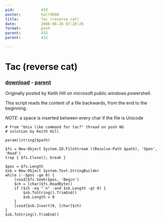 ```yaml
---
pid:            433
poster:         halr9000
title:          Tac (reverse cat)
date:           2008-06-26 07:20:26
format:         posh
parent:         432
parent:         432

---
```


# Tac (reverse cat)

### [download](433.ps1) - [parent](432.md)

Originally posted by Keith Hill on microsoft.public.windows.powershell.

This script reads the content of a file backwards, from the end to the beginning.

*NOTE*: a space is inserted between every char if the file is Unicode

```posh
# From "Unix like command for tac?" thread on posh NG
# solution by Keith Hill

param([string]$path)

$fs = New-Object System.IO.FileStream ((Resolve-Path $path), 'Open', 'Read')
trap { $fs.Close(); break }

$pos = $fs.Length
$sb = New-Object System.Text.StringBuilder
while (--$pos -ge 0) {
    [void]$fs.Seek($pos, 'Begin')
    $ch = [char]$fs.ReadByte()
    if ($ch -eq "`n" -and $sb.Length -gt 0) {
        $sb.ToString().TrimEnd()
        $sb.Length = 0
    }
    [void]$sb.Insert(0, [char]$ch)
}
$sb.ToString().TrimEnd()
```
